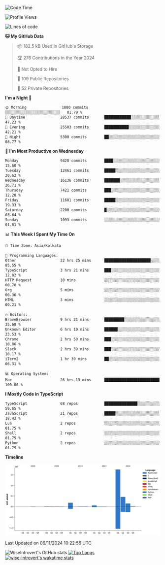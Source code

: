 <!--START_SECTION:waka-->
![Code Time](http://img.shields.io/badge/Code%20Time-1%2C789%20hrs-blue)

![Profile Views](http://img.shields.io/badge/Profile%20Views-0-blue)

![Lines of code](https://img.shields.io/badge/From%20Hello%20World%20I%27ve%20Written-26.6%20million%20lines%20of%20code-blue)

**🐱 My GitHub Data** 

> 📦 182.5 kB Used in GitHub's Storage 
 > 
> 🏆 276 Contributions in the Year 2024
 > 
> 🚫 Not Opted to Hire
 > 
> 📜 109 Public Repositories 
 > 
> 🔑 52 Private Repositories 
 > 
**I'm a Night 🦉** 

```text
🌞 Morning                1080 commits        ░░░░░░░░░░░░░░░░░░░░░░░░░   01.79 % 
🌆 Daytime                28537 commits       ████████████░░░░░░░░░░░░░   47.23 % 
🌃 Evening                25503 commits       ███████████░░░░░░░░░░░░░░   42.21 % 
🌙 Night                  5300 commits        ██░░░░░░░░░░░░░░░░░░░░░░░   08.77 % 
```
📅 **I'm Most Productive on Wednesday** 

```text
Monday                   9428 commits        ████░░░░░░░░░░░░░░░░░░░░░   15.60 % 
Tuesday                  12461 commits       █████░░░░░░░░░░░░░░░░░░░░   20.62 % 
Wednesday                16136 commits       ███████░░░░░░░░░░░░░░░░░░   26.71 % 
Thursday                 7421 commits        ███░░░░░░░░░░░░░░░░░░░░░░   12.28 % 
Friday                   11681 commits       █████░░░░░░░░░░░░░░░░░░░░   19.33 % 
Saturday                 2200 commits        █░░░░░░░░░░░░░░░░░░░░░░░░   03.64 % 
Sunday                   1093 commits        ░░░░░░░░░░░░░░░░░░░░░░░░░   01.81 % 
```


📊 **This Week I Spent My Time On** 

```text
🕑︎ Time Zone: Asia/Kolkata

💬 Programming Languages: 
Other                    22 hrs 25 mins      █████████████████████░░░░   85.55 % 
TypeScript               3 hrs 21 mins       ███░░░░░░░░░░░░░░░░░░░░░░   12.82 % 
HTTP Request             10 mins             ░░░░░░░░░░░░░░░░░░░░░░░░░   00.70 % 
Org                      5 mins              ░░░░░░░░░░░░░░░░░░░░░░░░░   00.36 % 
HTML                     3 mins              ░░░░░░░░░░░░░░░░░░░░░░░░░   00.21 % 

🔥 Editors: 
BraveBrowser             9 hrs 21 mins       █████████░░░░░░░░░░░░░░░░   35.68 % 
Unknown Editor           6 hrs 10 mins       ██████░░░░░░░░░░░░░░░░░░░   23.53 % 
Chrome                   2 hrs 50 mins       ███░░░░░░░░░░░░░░░░░░░░░░   10.86 % 
Slack                    2 hrs 39 mins       ███░░░░░░░░░░░░░░░░░░░░░░   10.17 % 
iTerm2                   1 hr 39 mins        ██░░░░░░░░░░░░░░░░░░░░░░░   06.31 % 

💻 Operating System: 
Mac                      26 hrs 13 mins      █████████████████████████   100.00 % 
```

**I Mostly Code in TypeScript** 

```text
TypeScript               68 repos            ███████████████░░░░░░░░░░   59.65 % 
JavaScript               21 repos            █████░░░░░░░░░░░░░░░░░░░░   18.42 % 
Lua                      2 repos             ░░░░░░░░░░░░░░░░░░░░░░░░░   01.75 % 
Shell                    2 repos             ░░░░░░░░░░░░░░░░░░░░░░░░░   01.75 % 
Python                   2 repos             ░░░░░░░░░░░░░░░░░░░░░░░░░   01.75 % 
```



**Timeline**

![Lines of Code chart](https://raw.githubusercontent.com/wise-introvert/wise-introvert/master/assets/bar_graph.png)


 Last Updated on 06/11/2024 10:22:56 UTC
<!--END_SECTION:waka-->

![WiseIntrovert's GitHub stats](https://github-readme-stats.vercel.app/api?username=wise-introvert&count_private=true&show_icons=true)
[![Top Langs](https://github-readme-stats.vercel.app/api/top-langs/?username=wise-introvert&langs_count=10)](https://github.com/anuraghazra/github-readme-stats)
[![wise-introvert's wakatime stats](https://github-readme-stats.vercel.app/api/wakatime?username=wiseintrovert)](https://github.com/anuraghazra/github-readme-stats)
